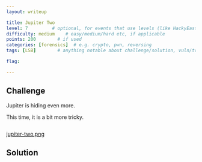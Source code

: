 ```yaml
---
layout: writeup

title: Jupiter Two
level: 7         # optional, for events that use levels (like HackyEaster)
difficulty: medium    # easy/medium/hard etc, if applicable
points: 200        # if used
categories: [forensics]  # e.g. crypto, pwn, reversing
tags: [LSB]        # anything notable about challenge/solution, vuln/tools/etc

flag:

---
```


## Challenge

Jupiter is hiding even more.

This time, it is a bit more tricky.

![<image corrupted>](writeupfiles/jupiter-two.png)

[jupiter-two.png](writeupfiles/jupiter-two.png)

## Solution


